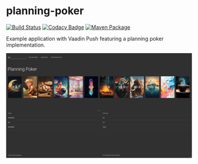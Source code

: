 # planning-poker
[![Build Status](https://travis-ci.com/martinvidec/planning-poker.svg?branch=master)](https://travis-ci.com/martinvidec/planning-poker)
[![Codacy Badge](https://app.codacy.com/project/badge/Grade/9c968d832ad94a71acfc6eb3a9020fbc)](https://www.codacy.com/gh/martinvidec/planning-poker/dashboard?utm_source=github.com&amp;utm_medium=referral&amp;utm_content=martinvidec/planning-poker&amp;utm_campaign=Badge_Grade)
[![Maven Package](https://github.com/martinvidec/planning-poker/actions/workflows/maven-publish.yml/badge.svg?branch=master)](https://github.com/martinvidec/planning-poker/actions/workflows/maven-publish.yml)

Example application with Vaadin Push featuring a planning poker implementation.

![alt text](https://github.com/martinvidec/planning-poker/blob/master/screenshots/img.png?raw=true)
